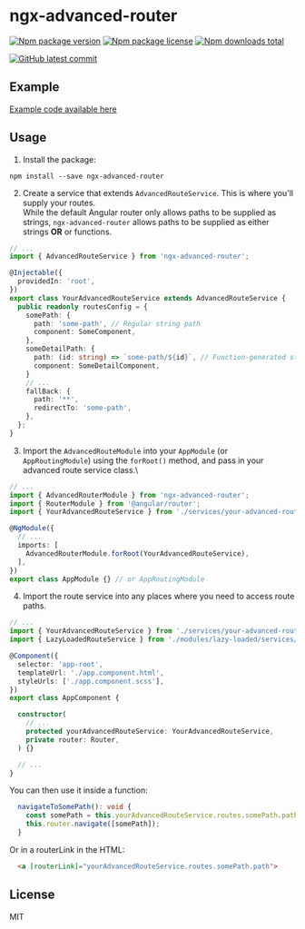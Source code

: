 # ngx-advanced-router

[![Npm package version](https://badgen.net/npm/v/ngx-advanced-router)](https://npmjs.com/package/ngx-advanced-router)
[![Npm package license](https://badgen.net/npm/license/ngx-advanced-router)](https://npmjs.com/package/ngx-advanced-router)
[![Npm downloads total](https://badgen.net/npm/dt/ngx-advanced-router)](https://npmjs.com/package/ngx-advanced-router)

[![GitHub latest commit](https://badgen.net/github/last-commit/Danevandy99/ngx-advanced-router/main)](https://GitHub.com/Naereen/StrapDown.js/main/)

## Example

[Example code available here](https://github.com/Danevandy99/ngx-advanced-router/tree/main/src)

## Usage

1. Install the package:
```
npm install --save ngx-advanced-router
```

2. Create a service that extends `AdvancedRouteService`. This is where you'll supply your routes.\
While the default Angular router only allows paths to be supplied as strings, `ngx-advanced-router` allows paths to be supplied as either strings **OR** or functions.

```ts
// ...
import { AdvancedRouteService } from 'ngx-advanced-router';

@Injectable({
  providedIn: 'root',
})
export class YourAdvancedRouteService extends AdvancedRouteService {
  public readonly routesConfig = {
    somePath: {
      path: 'some-path', // Regular string path
      component: SomeComponent,
    },
    someDetailPath: {
      path: (id: string) => `some-path/${id}`, // Function-generated string path
      component: SomeDetailComponent,
    }
    // ...
    fallBack: {
      path: '**',
      redirectTo: 'some-path',
    },
  };
}
```

3. Import the `AdvancedRouteModule` into your `AppModule` (or `AppRoutingModule`) using the `forRoot()` method, and pass in your advanced route service class.\

```ts
// ...
import { AdvancedRouterModule } from 'ngx-advanced-router';
import { RouterModule } from '@angular/router';
import { YourAdvancedRouteService } from './services/your-advanced-route.service';

@NgModule({
  // ...
  imports: [
    AdvancedRouterModule.forRoot(YourAdvancedRouteService),
  ],
})
export class AppModule {} // or AppRoutingModule
```

4. Import the route service into any places where you need to access route paths.

```ts
// ...
import { YourAdvancedRouteService } from './services/your-advanced-route.service';
import { LazyLoadedRouteService } from './modules/lazy-loaded/services/lazy-loaded-route.service';

@Component({
  selector: 'app-root',
  templateUrl: './app.component.html',
  styleUrls: ['./app.component.scss'],
})
export class AppComponent {

  constructor(
    // ...
    protected yourAdvancedRouteService: YourAdvancedRouteService,
    private router: Router,
  ) {}

  // ...
}
```

You can then use it inside a function: 

```ts 
  navigateToSomePath(): void {
    const somePath = this.yourAdvancedRouteService.routes.somePath.path;
    this.router.navigate([somePath]);
  }
```

Or in a routerLink in the HTML:

```html
  <a [routerLink]="yourAdvancedRouteService.routes.somePath.path">
```

## License

MIT
